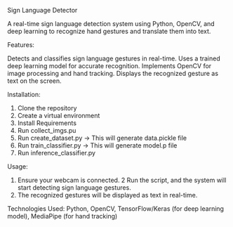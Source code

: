Sign Language Detector

A real-time sign language detection system using Python, OpenCV, and deep learning to recognize hand gestures and translate them into text.

Features:

Detects and classifies sign language gestures in real-time.
Uses a trained deep learning model for accurate recognition.
Implements OpenCV for image processing and hand tracking.
Displays the recognized gesture as text on the screen.

Installation:

1. Clone the repository
2. Create a virtual environment
3. Install Requirements
4. Run collect_imgs.pu
5. Run create_dataset.py -> This will generate data.pickle file
6. Run train_classifier.py -> This will generate model.p file
7. Run inference_classifier.py

Usage:

1. Ensure your webcam is connected.
2 Run the script, and the system will start detecting sign language gestures.
3. The recognized gestures will be displayed as text in real-time.

Technologies Used: 
Python, OpenCV, TensorFlow/Keras (for deep learning model), MediaPipe (for hand tracking)
   
